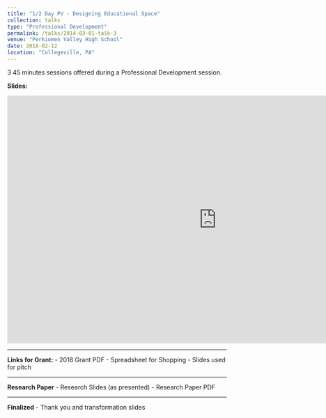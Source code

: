 ```yaml
---
title: "1/2 Day PV - Designing Educational Space"
collection: talks
type: "Professional Development"
permalink: /talks/2014-03-01-talk-3
venue: "Perkiomen Valley High School"
date: 2018-02-12
location: "Collegeville, PA"
---
```


3 45 minutes sessions offered during a Professional Development session. 

<b>Slides:</b>
<iframe src="https://docs.google.com/presentation/d/e/2PACX-1vTPuwHkBjXzlDWsnZaMoq3cddwhUDjS_VhpbxopIg-YtFmmwknoHOuDAwaWEoQWLG4BmvXKcMcSdSeO/embed?start=false&loop=false&delayms=3000" frameborder="0" width="960" height="569" allowfullscreen="true" mozallowfullscreen="true" webkitallowfullscreen="true"></iframe>
<br/>
<hr>
<b>Links for Grant:</b>
- 2018 Grant PDF
- Spreadsheet for Shopping
- Slides used for pitch
<hr>
<b>Research Paper</b>
- Research Slides (as presented)
- Research Paper PDF
<hr>
<b>Finalized</b>
- Thank you and transformation slides
